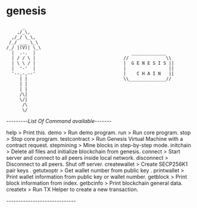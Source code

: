 # genesis

          _
        ,/_\,
      ,/_/ \_\,
     /_/ ___ \_\
    /_/ |(V)| \_\
      |  .-.  |                                    _____________
      | / / \ |                                 //              \\
      | \ \ / |                                 |  G E N E S I S ||
      |  '-'  |                                 |                ||
      '--,-,--'                                 |    C H A I N   ||
         | |                                    \\______________//
         | |
         | |
         /\|
         \/|
          /\
          \/
-_-_-_-_-_-_-_-_-_List Of Command available_-_-_-_-_-_-_-

help                                            > Print this.
demo                                            > Run demo program.
run                                             > Run  core program.
stop                                            > Stop core program.
testcontract                                    > Run Genesis Virtual Machine with a contract request.
stepmining                                      > Mine blocks in step-by-step mode.
initchain                                       > Delete all files and initialize blockchain from genesis.
connect                                         > Start server and connect to all peers inside local network.
disconnect                                      > Disconnect to all peers. Shut off server.
createwallet                                    > Create SECP256K1 pair keys .
getutxoptr                                      > Get  wallet number from public key .
printwallet                                     > Print wallet information from public key or wallet number.
getblock                                        > Print block information from index.
getbcinfo                                       > Print blockchain general data.
createtx                                        > Run TX Helper to create a new transaction.

-_-_-_-_-_-_-_-_-_-_-_-_-_-_-_-_-_-_-_-_-_-_-_-_-_-_-_-_-
